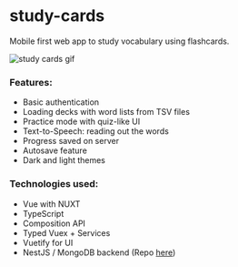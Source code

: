 # study-cards

Mobile first web app to study vocabulary using flashcards.

![study cards gif](https://stuff.p-kin.com/screentogif/studycards.gif)

### Features:
* Basic authentication
* Loading decks with word lists from TSV files
* Practice mode with quiz-like UI
* Text-to-Speech: reading out the words
* Progress saved on server
* Autosave feature
* Dark and light themes

### Technologies used:
* Vue with NUXT
* TypeScript
* Composition API
* Typed Vuex + Services
* Vuetify for UI
* NestJS / MongoDB backend (Repo [here](https://github.com/KinPeter/StudyCards-Backend))
